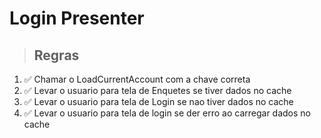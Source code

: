 # Login Presenter

> ## Regras
1. ✅ Chamar o LoadCurrentAccount com a chave correta
2. ✅ Levar o usuario para tela de Enquetes se tiver dados no cache
3. ✅ Levar o usuario para tela de Login se nao tiver dados no cache
4. ✅ Levar o usuario para tela de login se der erro ao carregar dados no cache